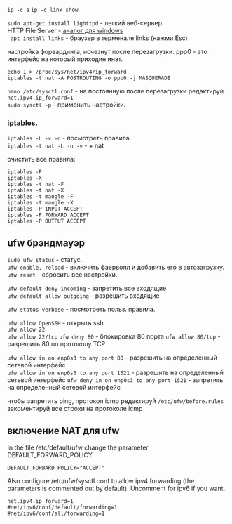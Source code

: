 
` ip -c a `  ` ip -c link show ` 

`sudo apt-get install lighttpd` -  легкий веб-сервер  
 HTTP File Server - [аналог для windows](http://www.rejetto.com/hfs/?f=dl)  
 ` apt install links` - браузер в терменале links (нажми Esc)    
  
  
  настройка форвардинга, исчезнут после перезагрузки. ppp0 - это интерфейс на который приходин инэт.  
  ```
  echo 1 > /proc/sys/net/ipv4/ip_forward  
  iptables -t nat -A POSTROUTING -o ppp0 -j MASQUERADE 
  ```
  ` nano /etc/sysctl.conf ` - на постоянную после перезагрузки редактируй  
  ` net.ipv4.ip_forward=1 `  
  ` sudo sysctl -p `  - применить настройки.
  
  
  ### iptables.
  
  ` iptables -L -v -n ` - посмотреть правила.  
  ` iptables -t nat -L -n -v ` - + nat
  
  очистить все правила:  
  ```
iptables -F
iptables -X
iptables -t nat -F
iptables -t nat -X
iptables -t mangle -F
iptables -t mangle -X
iptables -P INPUT ACCEPT
iptables -P FORWARD ACCEPT
iptables -P OUTPUT ACCEPT
```


## ufw брэндмауэр


`sudo ufw status` - статус.  
`ufw enable, reload` - включить фаерволл и добавить его в автозагрузку.   
`ufw reset` - сбросить все настройки.  


`ufw default deny incoming` - запретить все входящие  
`ufw default allow outgoing` - разрешить входящие 

`ufw status verbose` - посмотреть польз. правила.


`ufw allow OpenSSH` - открыть ssh  
`ufw allow 22`  
`ufw allow 22/tcp`
`ufw deny 80` - блокировка 80 порта
`ufw allow 80/tcp` - разрешить 80 по протоколу TCP


`ufw allow in on enp0s3 to any port 80` - разрешить на определенный сетевой интерфейс  
`ufw allow in on enp0s3 to any port 1521` - разрешить на определенный сетевой интерфейс 
`ufw deny in on enp0s3 to any port 1521`  - запретить на определенный сетевой интерфейс     

чтобы запретить ping, протокол icmp редактируй `/etc/ufw/before.rules`  
закоментируй все строки на протоколе icmp  
    




 

## включение NAT для ufw

In the file /etc/default/ufw change the parameter DEFAULT_FORWARD_POLICY

```
DEFAULT_FORWARD_POLICY="ACCEPT"
```

Also configure /etc/ufw/sysctl.conf to allow ipv4 forwarding (the parameters is commented out by default). Uncomment for ipv6 if you want.

```
net.ipv4.ip_forward=1
#net/ipv6/conf/default/forwarding=1
#net/ipv6/conf/all/forwarding=1
```
  